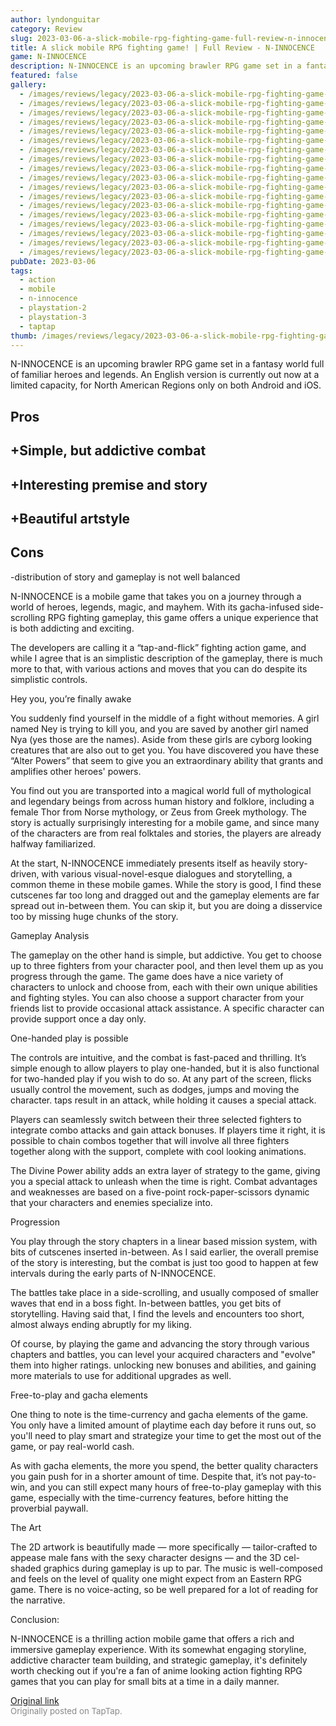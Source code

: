 ```yaml
---
author: lyndonguitar
category: Review
slug: 2023-03-06-a-slick-mobile-rpg-fighting-game-full-review-n-innocence
title: A slick mobile RPG fighting game! | Full Review - N-INNOCENCE
game: N-INNOCENCE
description: N-INNOCENCE is an upcoming brawler RPG game set in a fantasy world full of familiar heroes and legends. An English version is currently out now at a limited capacity, for North American Regions only on both Android and iOS.
featured: false
gallery:
  - /images/reviews/legacy/2023-03-06-a-slick-mobile-rpg-fighting-game--full-review---n-innocence-0.avif
  - /images/reviews/legacy/2023-03-06-a-slick-mobile-rpg-fighting-game--full-review---n-innocence-1.avif
  - /images/reviews/legacy/2023-03-06-a-slick-mobile-rpg-fighting-game--full-review---n-innocence-2.avif
  - /images/reviews/legacy/2023-03-06-a-slick-mobile-rpg-fighting-game--full-review---n-innocence-3.avif
  - /images/reviews/legacy/2023-03-06-a-slick-mobile-rpg-fighting-game--full-review---n-innocence-4.avif
  - /images/reviews/legacy/2023-03-06-a-slick-mobile-rpg-fighting-game--full-review---n-innocence-5.avif
  - /images/reviews/legacy/2023-03-06-a-slick-mobile-rpg-fighting-game--full-review---n-innocence-6.avif
  - /images/reviews/legacy/2023-03-06-a-slick-mobile-rpg-fighting-game--full-review---n-innocence-7.avif
  - /images/reviews/legacy/2023-03-06-a-slick-mobile-rpg-fighting-game--full-review---n-innocence-8.avif
  - /images/reviews/legacy/2023-03-06-a-slick-mobile-rpg-fighting-game--full-review---n-innocence-9.avif
  - /images/reviews/legacy/2023-03-06-a-slick-mobile-rpg-fighting-game--full-review---n-innocence-10.avif
  - /images/reviews/legacy/2023-03-06-a-slick-mobile-rpg-fighting-game--full-review---n-innocence-11.avif
  - /images/reviews/legacy/2023-03-06-a-slick-mobile-rpg-fighting-game--full-review---n-innocence-12.avif
  - /images/reviews/legacy/2023-03-06-a-slick-mobile-rpg-fighting-game--full-review---n-innocence-13.avif
  - /images/reviews/legacy/2023-03-06-a-slick-mobile-rpg-fighting-game--full-review---n-innocence-14.avif
  - /images/reviews/legacy/2023-03-06-a-slick-mobile-rpg-fighting-game--full-review---n-innocence-15.avif
  - /images/reviews/legacy/2023-03-06-a-slick-mobile-rpg-fighting-game--full-review---n-innocence-16.avif
  - /images/reviews/legacy/2023-03-06-a-slick-mobile-rpg-fighting-game--full-review---n-innocence-17.avif
pubDate: 2023-03-06
tags:
  - action
  - mobile
  - n-innocence
  - playstation-2
  - playstation-3
  - taptap
thumb: /images/reviews/legacy/2023-03-06-a-slick-mobile-rpg-fighting-game--full-review---n-innocence-0.avif
---
```


N-INNOCENCE is an upcoming brawler RPG game set in a fantasy world full of familiar heroes and legends. An English version is currently out now at a limited capacity, for North American Regions only on both Android and iOS.




## Pros



## +Simple, but addictive combat


## +Interesting premise and story


## +Beautiful artstyle




## Cons


-distribution of story and gameplay is not well balanced

N-INNOCENCE is a mobile game that takes you on a journey through a world of heroes, legends, magic, and mayhem. With its gacha-infused side-scrolling RPG fighting gameplay, this game offers a unique experience that is both addicting and exciting.

The developers are calling it a “tap-and-flick” fighting action game, and while I agree that is an simplistic description of the gameplay, there is much more to that, with various actions and moves that you can do despite its simplistic controls.

Hey you, you’re finally awake

You suddenly find yourself in the middle of a fight without memories. A girl named Ney is trying to kill you, and you are saved by another girl named Nya (yes those are the names). Aside from these girls are cyborg looking creatures that are also out to get you. You have discovered you have these “Alter Powers” that seem to give you an extraordinary ability that grants and amplifies other heroes' powers.

You find out you are transported into a magical world full of mythological and legendary beings from across human history and folklore, including a female Thor from Norse mythology, or Zeus from Greek mythology. The story is actually surprisingly interesting for a mobile game, and since many of the characters are from real folktales and stories, the players are already halfway familiarized.

At the start, N-INNOCENCE immediately presents itself as heavily story-driven, with various visual-novel-esque dialogues and storytelling, a common theme in these mobile games. While the story is good, I find these cutscenes far too long and dragged out and the gameplay elements are far spread out in-between them. You can skip it, but you are doing a disservice too by missing huge chunks of the story.

Gameplay Analysis

The gameplay on the other hand is simple, but addictive. You get to choose up to three fighters from your character pool, and then level them up as you progress through the game. The game does have a nice variety of characters to unlock and choose from, each with their own unique abilities and fighting styles.  You can also choose a support character from your friends list to provide occasional attack assistance. A specific character can provide support once a day only.

One-handed play is possible

The controls are intuitive, and the combat is fast-paced and thrilling. It’s simple enough to allow players to play one-handed, but it is also functional for two-handed play if you wish to do so. At any part of the screen, flicks usually control the movement, such as dodges, jumps and moving the character. taps result in an attack, while holding it causes a special attack.

Players can seamlessly switch between their three selected fighters to integrate combo attacks and gain attack bonuses. If players time it right, it is possible to chain combos together that will involve all three fighters together along with the support, complete with cool looking animations.

The Divine Power ability adds an extra layer of strategy to the game, giving you a special attack to unleash when the time is right. Combat advantages and weaknesses are based on a five-point rock-paper-scissors dynamic that your characters and enemies specialize into.

Progression

You play through the story chapters in a linear based mission system, with bits of cutscenes inserted in-between. As I said earlier, the overall premise of the story is interesting, but the combat is just too good to happen at few intervals during the early parts of N-INNOCENCE.

The battles take place in a side-scrolling, and usually composed of smaller waves that end in a boss fight. In-between battles, you get bits of storytelling. Having said that, I find the levels and encounters too short, almost always ending abruptly for my liking.

Of course, by playing the game and advancing the story through various chapters and battles, you can level your acquired characters and "evolve" them into higher ratings. unlocking new bonuses and abilities, and gaining more materials to use for additional upgrades as well.

Free-to-play and gacha elements

One thing to note is the time-currency and gacha elements of the game. You only have a limited amount of playtime each day before it runs out, so you'll need to play smart and strategize your time to get the most out of the game, or pay real-world cash.

As with gacha elements, the more you spend, the better quality characters you gain push for in a shorter amount of time. Despite that, it’s not pay-to-win, and you can still expect many hours of free-to-play gameplay with this game, especially with the time-currency features, before hitting the proverbial paywall.

The Art

The 2D artwork is beautifully made — more specifically — tailor-crafted to appease male fans with the sexy character designs — and the 3D cel-shaded graphics during gameplay is up to par. The music is well-composed and feels on the level of quality one might expect from an Eastern RPG game. There is no voice-acting, so be well prepared for a lot of reading for the narrative.

Conclusion:

N-INNOCENCE is a thrilling action mobile game that offers a rich and immersive gameplay experience. With its somewhat engaging storyline, addictive character team building, and strategic gameplay, it's definitely worth checking out if you're a fan of anime looking action fighting RPG games that you can play for small bits at a time in a daily manner.

[Original link](https://www.taptap.io/post/4720892)<br><span style="font-size: 0.95em; color: #888;">Originally posted on TapTap.</span>